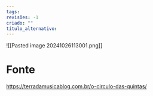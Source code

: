 ```yaml
---
tags: 
revisões: -1
criado: ""
título_alternativo:
---
```

![[Pasted image 20241026113001.png]]
# Fonte
https://terradamusicablog.com.br/o-circulo-das-quintas/